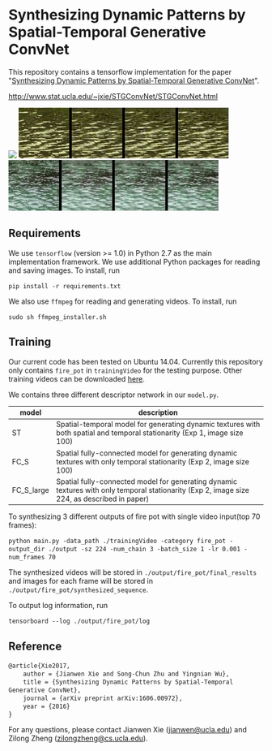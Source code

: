 # Synthesizing Dynamic Patterns by Spatial-Temporal Generative ConvNet
This repository contains a tensorflow implementation for the paper "[Synthesizing Dynamic Patterns by Spatial-Temporal Generative ConvNet](http://www.stat.ucla.edu/~jxie/STGConvNet/STGConvNet_file/doc/STGConvNet.pdf)".

http://www.stat.ucla.edu/~jxie/STGConvNet/STGConvNet.html

![](result/fire_pot.gif)
![](result/flowing_water.gif)
![](result/lake.gif)


## Requirements

We use `tensorflow` (version >= 1.0) in Python 2.7 as the main implementation framework. We use additional Python
packages for reading and saving images. To install, run
```
pip install -r requirements.txt
```
We also use `ffmpeg` for reading and generating videos. To install, run
```
sudo sh ffmpeg_installer.sh
```

## Training
Our current code has been tested on Ubuntu 14.04. Currently this repository only contains `fire_pot` in `trainingVideo`
for the testing purpose. Other training videos can be downloaded [here](http://www.stat.ucla.edu/~jxie/STGConvNet/STGConvNet.html).

We contains three different descriptor network in our `model.py`.

| model      | description |
|------------| ----------------------------------------------------|
|     ST     | Spatial-temporal model for generating dynamic textures with both spatial and temporal stationarity (Exp 1, image size 100)|
|    FC_S    | Spatial fully-connected model for generating  dynamic textures with only temporal stationarity (Exp 2, image size 100) |
| FC_S_large | Spatial fully-connected model for generating  dynamic textures with only temporal stationarity (Exp 2, image size 224, as described in paper) |

To synthesizing 3 different outputs of fire pot with single video input(top 70 frames):
```
python main.py -data_path ./trainingVideo -category fire_pot -output_dir ./output -sz 224 -num_chain 3 -batch_size 1 -lr 0.001 -num_frames 70
```
The synthesized videos will be stored in `./output/fire_pot/final_results` and images for each frame will be stored in
`./output/fire_pot/synthesized_sequence`.

To output log information, run
```
tensorboard --log ./output/fire_pot/log
```

## Reference

    @article{Xie2017,
        author = {Jianwen Xie and Song-Chun Zhu and Yingnian Wu},
        title = {Synthesizing Dynamic Patterns by Spatial-Temporal Generative ConvNet},
        journal = {arXiv preprint arXiv:1606.00972},
        year = {2016}
    }

For any questions, please contact Jianwen Xie (jianwen@ucla.edu) and Zilong Zheng (zilongzheng@cs.ucla.edu).